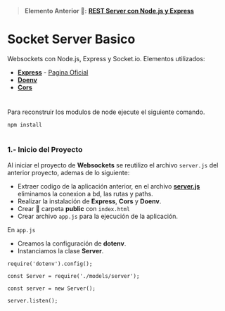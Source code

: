 > __Elemento Anterior 👀:__ __[REST Server con Node.js y Express](https://github.com/Paserno/node-express-restserver-fst)__
#
# Socket Server Basico

Websockets con Node.js, Express y Socket.io. Elementos utilizados:

* __[Express](https://www.npmjs.com/package/express)__ - [Pagina Oficial](https://expressjs.com)
* __[Doenv](https://www.npmjs.com/package/dotenv)__
* __[Cors](https://www.npmjs.com/package/cors)__

#
Para reconstruir los modulos de node ejecute el siguiente comando.

````
npm install
````

# 
### 1.- Inicio del Proyecto
Al iniciar el proyecto de __Websockets__ se reutilizo el archivo `server.js` del anterior proyecto, ademas de lo siguiente:

* Extraer codigo de la aplicación anterior, en el archivo __[server.js](https://github.com/Paserno/node-express-restserver-fst/blob/main/models/server.js)__ eliminamos la conexion a bd, las rutas y paths.
* Realizar la instalación de __Express__, __Cors__ y __Doenv__.
* Crear 📂 carpeta __public__ con `index.html`
* Crear archivo `app.js` para la ejecución de la aplicación.

En `app.js`
* Creamos la configuración de __dotenv__.
* Instanciamos la clase __Server__.
````
require('dotenv').config();

const Server = require('./models/server');

const server = new Server();

server.listen();
````
#